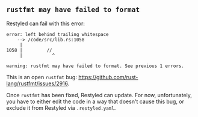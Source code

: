 ## `rustfmt may have failed to format`

Restyled can fail with this error:

```
error: left behind trailing whitespace
    --> /code/src/lib.rs:1058
     |
1058 |         // 
     |           ^

warning: rustfmt may have failed to format. See previous 1 errors.
```

This is an open `rustfmt` bug: https://github.com/rust-lang/rustfmt/issues/2916.

Once `rustfmt` has been fixed, Restyled can update. For now, unfortunately, you have to either edit the code in a way that doesn't cause this bug, or exclude it from Restyled via `.restyled.yaml`.